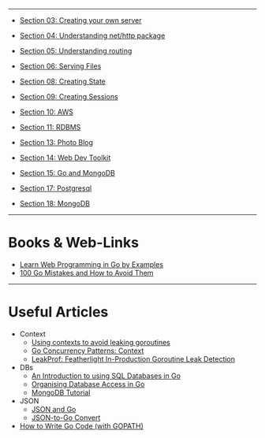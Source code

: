 ***

* [Section 03: Creating your own server](https://github.com/muarshad01/Golang_Web_Dev/blob/master/section_03_create_your_own_server.md)

* [Section 04: Understanding net/http package](https://github.com/muarshad01/Golang_Web_Dev/blob/master/section_04_understanding_net_http_package.md)

* [Section 05: Understanding routing](https://github.com/muarshad01/Golang_Web_Dev/blob/section_05/section_05_understanding_routing.md)

* [Section 06: Serving Files](https://github.com/muarshad01/Golang_Web_Dev/blob/master/section_06_serving_files.md)

* [Section 08: Creating State](https://github.com/muarshad01/Golang_Web_Dev/blob/master/section_08_creating_state.md)

* [Section 09: Creating Sessions](https://github.com/muarshad01/Golang_Web_Dev/blob/master/section_09_creating_sessions.md)

* [Section 10: AWS](https://github.com/muarshad01/Golang_Web_Dev/blob/master/section_10_AWS.md)

* [Section 11: RDBMS](https://github.com/muarshad01/Golang_Web_Dev/blob/master/section_11_relational_databases.md)

* [Section 13: Photo Blog](https://github.com/muarshad01/Golang_Web_Dev/blob/master/section_13_photo_blog.md)

* [Section 14: Web Dev Toolkit](https://github.com/muarshad01/Golang_Web_Dev/blob/master/section_14_web_dev_toolkit.md)

* [Section 15: Go and MongoDB](https://github.com/muarshad01/Golang_Web_Dev/blob/master/section_15_go_and_mongodb.md)

* [Section 17: Postgresql](https://github.com/muarshad01/Golang_Web_Dev/blob/master/section_17_postgresql.md)

* [Section 18: MongoDB](https://github.com/muarshad01/Golang_Web_Dev/blob/master/section_18_MondoDB.md)

***

# Books & Web-Links

* [Learn Web Programming in Go by Examples](https://gowebexamples.com/)
* [100 Go Mistakes and How to Avoid Them](https://www.amazon.com/100-Mistakes-How-Avoid-Them/dp/1617299596/ref=sxin_15_pa_sp_search_thematic_sspa?content-id=amzn1.sym.3861742f-7dbf-40f1-85e2-a9c728646f3d%3Aamzn1.sym.3861742f-7dbf-40f1-85e2-a9c728646f3d&crid=2TKMAO28EW0VT&cv_ct_cx=go+language&keywords=go+language&pd_rd_i=1617299596&pd_rd_r=5f479c55-7761-42c9-9f2f-f0d83d16dbd4&pd_rd_w=1c4rT&pd_rd_wg=kFBXG&pf_rd_p=3861742f-7dbf-40f1-85e2-a9c728646f3d&pf_rd_r=4TB4CQN6992E5P0926S9&qid=1667902396&sprefix=go+languag%2Caps%2C367&sr=1-2-4a72c107-45c2-4f3b-9705-03b81a6f667c-spons&psc=1)

***

# Useful Articles

* Context
    - [Using contexts to avoid leaking goroutines](https://rakyll.org/leakingctx/)
    - [Go Concurrency Patterns: Context](https://go.dev/blog/context)
    - [LeakProf: Featherlight In-Production Goroutine Leak Detection](https://www.uber.com/blog/leakprof-featherlight-in-production-goroutine-leak-detection/)
* DBs
    - [An Introduction to using SQL Databases in Go](https://www.alexedwards.net/blog/introduction-to-using-sql-databases-in-go)
    - [Organising Database Access in Go](https://www.alexedwards.net/blog/organising-database-access)
    - [MongoDB Tutorial](https://www.tutorialspoint.com/mongodb/mongodb_relationships.htm)
* JSON
    - [JSON and Go](https://go.dev/blog/json)
    - [JSON-to-Go Convert](https://mholt.github.io/json-to-go/)
* [How to Write Go Code (with GOPATH)](https://go.dev/doc/gopath_code)
